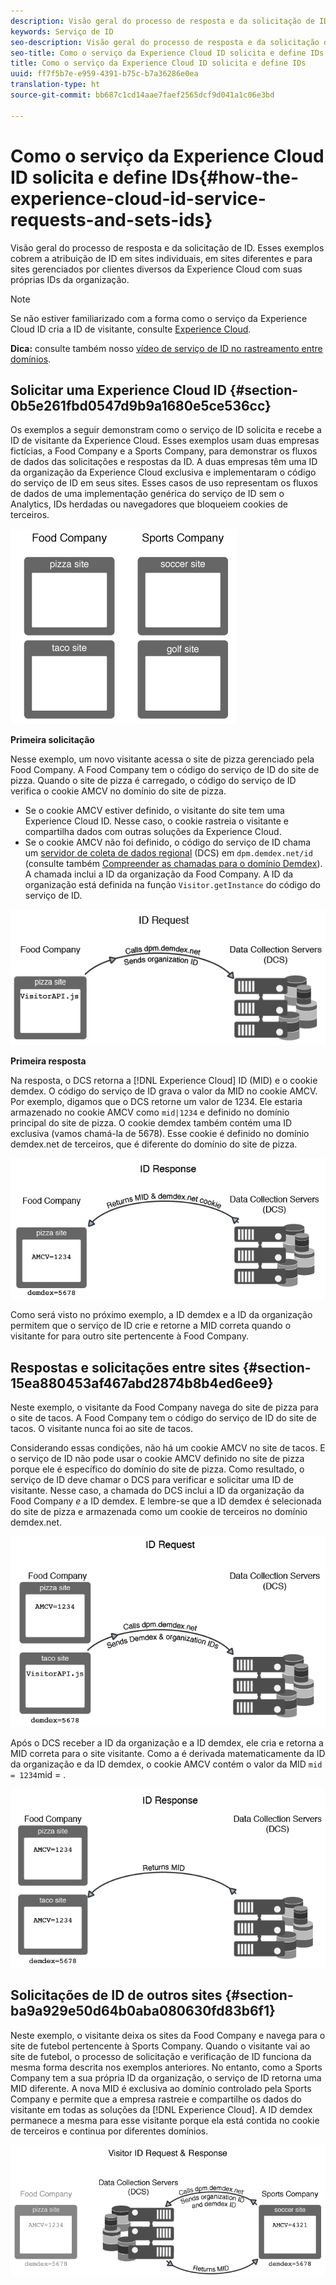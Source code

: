 ```yaml
---
description: Visão geral do processo de resposta e da solicitação de ID. Esses exemplos cobrem a atribuição de ID em sites individuais, em sites diferentes e para sites gerenciados por clientes diversos da Experience Cloud com suas próprias IDs da organização.
keywords: Serviço de ID
seo-description: Visão geral do processo de resposta e da solicitação de ID. Esses exemplos cobrem a atribuição de ID em sites individuais, em sites diferentes e para sites gerenciados por clientes diversos da Experience Cloud com suas próprias IDs da organização.
seo-title: Como o serviço da Experience Cloud ID solicita e define IDs
title: Como o serviço da Experience Cloud ID solicita e define IDs
uuid: ff7f5b7e-e959-4391-b75c-b7a36286e0ea
translation-type: ht
source-git-commit: bb687c1cd14aae7faef2565dcf9d041a1c06e3bd

---
```



# Como o serviço da Experience Cloud ID solicita e define IDs{#how-the-experience-cloud-id-service-requests-and-sets-ids}

Visão geral do processo de resposta e da solicitação de ID. Esses exemplos cobrem a atribuição de ID em sites individuais, em sites diferentes e para sites gerenciados por clientes diversos da Experience Cloud com suas próprias IDs da organização.

>[!NOTE]
>
>Se não estiver familiarizado com a forma como o serviço da Experience Cloud ID cria a ID de visitante, consulte [Experience Cloud](../mcvid-introduction/mcvid-cookies.md).

**Dica:** consulte também nosso [vídeo de serviço de ID no rastreamento entre domínios](https://helpx.adobe.com/br/marketing-cloud-core/kb/MCID/CrossDomain.html).

## Solicitar uma Experience Cloud ID {#section-0b5e261fbd0547d9b9a1680e5ce536cc}

Os exemplos a seguir demonstram como o serviço de ID solicita e recebe a ID de visitante da Experience Cloud. Esses exemplos usam duas empresas fictícias, a Food Company e a Sports Company, para demonstrar os fluxos de dados das solicitações e respostas da ID. A duas empresas têm uma ID da organização da Experience Cloud exclusiva e implementaram o código do serviço de ID em seus sites. Esses casos de uso representam os fluxos de dados de uma implementação genérica do serviço de ID sem o Analytics, IDs herdadas ou navegadores que bloqueiem cookies de terceiros.

![](assets/sample_sites.png)

**Primeira solicitação**

Nesse exemplo, um novo visitante acessa o site de pizza gerenciado pela Food Company. A Food Company tem o código do serviço de ID do site de pizza. Quando o site de pizza é carregado, o código do serviço de ID verifica o cookie AMCV no domínio do site de pizza.

* Se o cookie AMCV estiver definido, o visitante do site tem uma Experience Cloud ID. Nesse caso, o cookie rastreia o visitante e compartilha dados com outras soluções da Experience Cloud.
* Se o cookie AMCV não foi definido, o código do serviço de ID chama um [servidor de coleta de dados regional](https://marketing.adobe.com/resources/help/en_US/aam/?f=c_compcollect.html) (DCS) em `dpm.demdex.net/id` (consulte também [Compreender as chamadas para o domínio Demdex](https://marketing.adobe.com/resources/help/en_US/aam/demdex-calls.html)). A chamada inclui a ID da organização da Food Company. A ID da organização está definida na função `Visitor.getInstance` do código do serviço de ID.

![](assets/request1.png)

**Primeira resposta**

Na resposta, o DCS retorna a [!DNL Experience Cloud] ID (MID) e o cookie demdex. O código do serviço de ID grava o valor da MID no cookie AMCV. Por exemplo, digamos que o DCS retorne um valor de 1234. Ele estaria armazenado no cookie AMCV como `mid|1234` e definido no domínio principal do site de pizza. O cookie demdex também contém uma ID exclusiva (vamos chamá-la de 5678). Esse cookie é definido no domínio demdex.net de terceiros, que é diferente do domínio do site de pizza.

![](assets/response1.png)

Como será visto no próximo exemplo, a ID demdex e a ID da organização permitem que o serviço de ID crie e retorne a MID correta quando o visitante for para outro site pertencente à Food Company.

## Respostas e solicitações entre sites {#section-15ea880453af467abd2874b8b4ed6ee9}

Neste exemplo, o visitante da Food Company navega do site de pizza para o site de tacos. A Food Company tem o código do serviço de ID do site de tacos. O visitante nunca foi ao site de tacos.

Considerando essas condições, não há um cookie AMCV no site de tacos. E o serviço de ID não pode usar o cookie AMCV definido no site de pizza porque ele é específico do domínio do site de pizza. Como resultado, o serviço de ID deve chamar o DCS para verificar e solicitar uma ID de visitante. Nesse caso, a chamada do DCS inclui a ID da organização da Food Company *e* a ID demdex. E lembre-se que a ID demdex é selecionada do site de pizza e armazenada como um cookie de terceiros no domínio demdex.net.

![](assets/request2.png)

Após o DCS receber a ID da organização e a ID demdex, ele cria e retorna a MID correta para o site visitante. Como a é derivada matematicamente da ID da organização e da ID demdex, o cookie AMCV contém o valor da MID `mid = 1234`mid = .

![](assets/response2.png)

## Solicitações de ID de outros sites {#section-ba9a929e50d64b0aba080630fd83b6f1}

Neste exemplo, o visitante deixa os sites da Food Company e navega para o site de futebol pertencente à Sports Company. Quando o visitante vai ao site de futebol, o processo de solicitação e verificação de ID funciona da mesma forma descrita nos exemplos anteriores. No entanto, como a Sports Company tem a sua própria ID da organização, o serviço de ID retorna uma MID diferente. A nova MID é exclusiva ao domínio controlado pela Sports Company e permite que a empresa rastreie e compartilhe os dados do visitante em todas as soluções da [!DNL Experience Cloud]. A ID demdex permanece a mesma para esse visitante porque ela está contida no cookie de terceiros e continua por diferentes domínios.

![](assets/req_resp.png)

